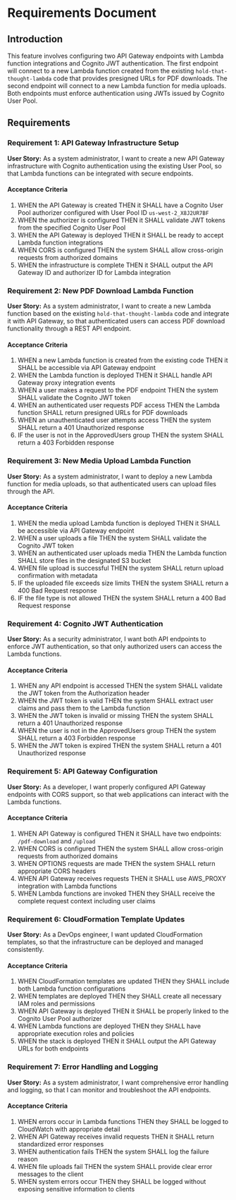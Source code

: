# Requirements Document

## Introduction

This feature involves configuring two API Gateway endpoints with Lambda function integrations and Cognito JWT authentication. The first endpoint will connect to a new Lambda function created from the existing `hold-that-thought-lambda` code that provides presigned URLs for PDF downloads. The second endpoint will connect to a new Lambda function for media uploads. Both endpoints must enforce authentication using JWTs issued by Cognito User Pool.

## Requirements

### Requirement 1: API Gateway Infrastructure Setup

**User Story:** As a system administrator, I want to create a new API Gateway infrastructure with Cognito authentication using the existing User Pool, so that Lambda functions can be integrated with secure endpoints.

#### Acceptance Criteria

1. WHEN the API Gateway is created THEN it SHALL have a Cognito User Pool authorizer configured with User Pool ID `us-west-2_X8J2UR7BF`
2. WHEN the authorizer is configured THEN it SHALL validate JWT tokens from the specified Cognito User Pool
3. WHEN the API Gateway is deployed THEN it SHALL be ready to accept Lambda function integrations
4. WHEN CORS is configured THEN the system SHALL allow cross-origin requests from authorized domains
5. WHEN the infrastructure is complete THEN it SHALL output the API Gateway ID and authorizer ID for Lambda integration

### Requirement 2: New PDF Download Lambda Function

**User Story:** As a system administrator, I want to create a new Lambda function based on the existing `hold-that-thought-lambda` code and integrate it with API Gateway, so that authenticated users can access PDF download functionality through a REST API endpoint.

#### Acceptance Criteria

1. WHEN a new Lambda function is created from the existing code THEN it SHALL be accessible via API Gateway endpoint
2. WHEN the Lambda function is deployed THEN it SHALL handle API Gateway proxy integration events
3. WHEN a user makes a request to the PDF endpoint THEN the system SHALL validate the Cognito JWT token
4. WHEN an authenticated user requests PDF access THEN the Lambda function SHALL return presigned URLs for PDF downloads
5. WHEN an unauthenticated user attempts access THEN the system SHALL return a 401 Unauthorized response
6. IF the user is not in the ApprovedUsers group THEN the system SHALL return a 403 Forbidden response

### Requirement 3: New Media Upload Lambda Function

**User Story:** As a system administrator, I want to deploy a new Lambda function for media uploads, so that authenticated users can upload files through the API.

#### Acceptance Criteria

1. WHEN the media upload Lambda function is deployed THEN it SHALL be accessible via API Gateway endpoint
2. WHEN a user uploads a file THEN the system SHALL validate the Cognito JWT token
3. WHEN an authenticated user uploads media THEN the Lambda function SHALL store files in the designated S3 bucket
4. WHEN file upload is successful THEN the system SHALL return upload confirmation with metadata
5. IF the uploaded file exceeds size limits THEN the system SHALL return a 400 Bad Request response
6. IF the file type is not allowed THEN the system SHALL return a 400 Bad Request response

### Requirement 4: Cognito JWT Authentication

**User Story:** As a security administrator, I want both API endpoints to enforce JWT authentication, so that only authorized users can access the Lambda functions.

#### Acceptance Criteria

1. WHEN any API endpoint is accessed THEN the system SHALL validate the JWT token from the Authorization header
2. WHEN the JWT token is valid THEN the system SHALL extract user claims and pass them to the Lambda function
3. WHEN the JWT token is invalid or missing THEN the system SHALL return a 401 Unauthorized response
4. WHEN the user is not in the ApprovedUsers group THEN the system SHALL return a 403 Forbidden response
5. WHEN the JWT token is expired THEN the system SHALL return a 401 Unauthorized response

### Requirement 5: API Gateway Configuration

**User Story:** As a developer, I want properly configured API Gateway endpoints with CORS support, so that web applications can interact with the Lambda functions.

#### Acceptance Criteria

1. WHEN API Gateway is configured THEN it SHALL have two endpoints: `/pdf-download` and `/upload`
2. WHEN CORS is configured THEN the system SHALL allow cross-origin requests from authorized domains
3. WHEN OPTIONS requests are made THEN the system SHALL return appropriate CORS headers
4. WHEN API Gateway receives requests THEN it SHALL use AWS_PROXY integration with Lambda functions
5. WHEN Lambda functions are invoked THEN they SHALL receive the complete request context including user claims

### Requirement 6: CloudFormation Template Updates

**User Story:** As a DevOps engineer, I want updated CloudFormation templates, so that the infrastructure can be deployed and managed consistently.

#### Acceptance Criteria

1. WHEN CloudFormation templates are updated THEN they SHALL include both Lambda function configurations
2. WHEN templates are deployed THEN they SHALL create all necessary IAM roles and permissions
3. WHEN API Gateway is deployed THEN it SHALL be properly linked to the Cognito User Pool authorizer
4. WHEN Lambda functions are deployed THEN they SHALL have appropriate execution roles and policies
5. WHEN the stack is deployed THEN it SHALL output the API Gateway URLs for both endpoints

### Requirement 7: Error Handling and Logging

**User Story:** As a system administrator, I want comprehensive error handling and logging, so that I can monitor and troubleshoot the API endpoints.

#### Acceptance Criteria

1. WHEN errors occur in Lambda functions THEN they SHALL be logged to CloudWatch with appropriate detail
2. WHEN API Gateway receives invalid requests THEN it SHALL return standardized error responses
3. WHEN authentication fails THEN the system SHALL log the failure reason
4. WHEN file uploads fail THEN the system SHALL provide clear error messages to the client
5. WHEN system errors occur THEN they SHALL be logged without exposing sensitive information to clients